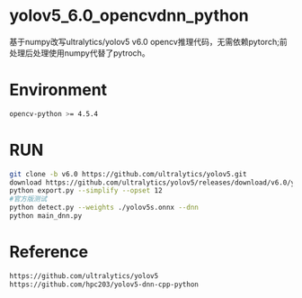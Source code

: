 # yolov5_6.0_opencvdnn_python
基于numpy改写ultralytics/yolov5 v6.0 opencv推理代码，无需依赖pytorch;前处理后处理使用numpy代替了pytroch。

# Environment
```bash
opencv-python >= 4.5.4
```

# RUN
```bash
git clone -b v6.0 https://github.com/ultralytics/yolov5.git
download https://github.com/ultralytics/yolov5/releases/download/v6.0/yolov5s.pt
python export.py --simplify --opset 12 
#官方版测试
python detect.py --weights ./yolov5s.onnx --dnn
python main_dnn.py
```

# Reference
```bash
https://github.com/ultralytics/yolov5
https://github.com/hpc203/yolov5-dnn-cpp-python
```
